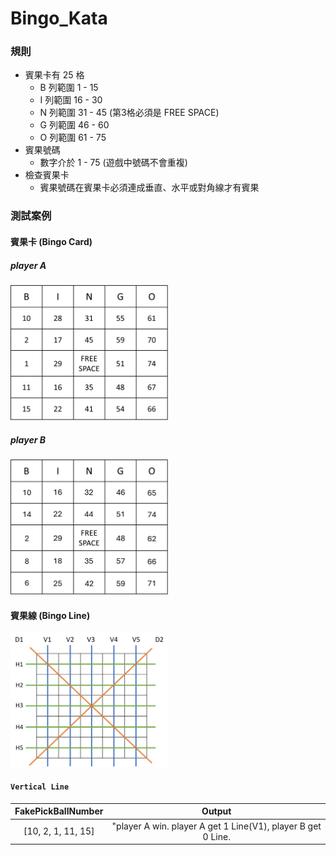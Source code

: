 # Bingo_Kata

### 規則
- 賓果卡有 25 格
  - B 列範圍 1 - 15 
  - I 列範圍 16 - 30
  - N 列範圍 31 - 45 (第3格必須是 FREE SPACE)
  - G 列範圍 46 - 60
  - O 列範圍 61 - 75
- 賓果號碼
  - 數字介於 1 - 75 (遊戲中號碼不會重複)
- 檢查賓果卡
  - 賓果號碼在賓果卡必須連成垂直、水平或對角線才有賓果

### 測試案例
#### 賓果卡 (Bingo Card)
##### player A
<img src="images/bingo-card.jpg" alt="image" width="50%">

##### player B
<img src="images/bingo-card2.jpg" alt="image" width="50%">

#### 賓果線 (Bingo Line)
<img src="images/bingo-line.jpg" alt="image" width="50%">

#### `Vertical Line`
| FakePickBallNumber | Output |
| :----: | :----: |
| [10, 2, 1, 11, 15] | "player A win. player A get 1 Line(V1), player B get 0 Line. |
